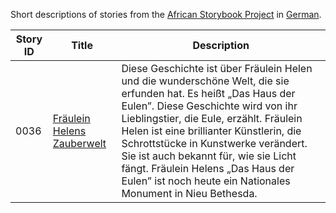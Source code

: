 Short descriptions of stories from the [African Storybook Project](http://my.africanstorybook.org) in [German](https://github.com/global-asp/asp-source/tree/master/de).

Story ID | Title | Description
-------- | ----- | -----------
0036 | [Fräulein Helens Zauberwelt](http://my.africanstorybook.org/stories/fr%C3%A4ulein-helens-zauberwelt-1) | Diese Geschichte ist über Fräulein Helen und die wunderschöne Welt, die sie erfunden hat. Es heißt „Das Haus der Eulen”. Diese Geschichte wird von ihr Lieblingstier, die Eule, erzählt. Fräulein Helen ist eine brillianter Künstlerin, die Schrottstücke in Kunstwerke verändert. Sie ist auch bekannt für, wie sie Licht fängt. Fräulein Helens „Das Haus der Eulen” ist noch heute ein Nationales Monument in Nieu Bethesda.
